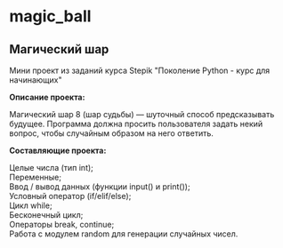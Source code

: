 # magic_ball
## Магический шар
Мини проект из заданий курса Stepik "Поколение Python - курс для начинающих"

**Описание проекта:** 

Mагический шар 8 (шар судьбы) — шуточный способ предсказывать будущее. Программа должна просить пользователя задать некий вопрос, чтобы случайным образом на него ответить.

**Составляющие проекта:**

Целые числа (тип int);</br>
Переменные;</br>
Ввод / вывод данных (функции input() и print());</br>
Условный оператор (if/elif/else);</br>
Цикл while;</br>
Бесконечный цикл;</br>
Операторы break, continue;</br>
Работа с модулем random для генерации случайных чисел.</br>
